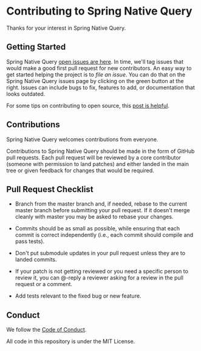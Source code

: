 # Contributing to Spring Native Query

Thanks for your interest in Spring Native Query.

## Getting Started

Spring Native Query [open issues are here](https://github.com/gasparbarancelli/spring-native-query/issues). In time, we'll tag issues that would make a good first pull request for new contributors. An easy way to get started helping the project is to *file an issue*. You can do that on the Spring Native Query issues page by clicking on the green button at the right. Issues can include bugs to fix, features to add, or documentation that looks outdated. 

For some tips on contributing to open source, this [post is helpful](http://blog.smartbear.com/programming/14-ways-to-contribute-to-open-source-without-being-a-programming-genius-or-a-rock-star/).

## Contributions

Spring Native Query welcomes contributions from everyone.

Contributions to Spring Native Query should be made in the form of GitHub pull requests. Each pull request will
be reviewed by a core contributor (someone with permission to land patches) and either landed in the
main tree or given feedback for changes that would be required.

## Pull Request Checklist

- Branch from the master branch and, if needed, rebase to the current master
  branch before submitting your pull request. If it doesn't merge cleanly with
  master you may be asked to rebase your changes.

- Commits should be as small as possible, while ensuring that each commit is
  correct independently (i.e., each commit should compile and pass tests). 

- Don't put submodule updates in your pull request unless they are to landed
  commits.

- If your patch is not getting reviewed or you need a specific person to review
  it, you can @-reply a reviewer asking for a review in the pull request or a
  comment.

- Add tests relevant to the fixed bug or new feature.  

## Conduct

We follow the [Code of Conduct](https://github.com/gasparbarancelli/spring-native-query/blob/master/CODE_OF_CONDUCT.md).

All code in this repository is under the MIT License.
